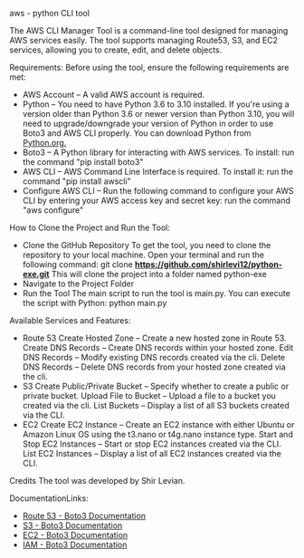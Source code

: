 aws - python CLI tool 

The AWS CLI Manager Tool is a command-line tool designed for managing AWS services easily. The tool supports managing Route53, S3, and EC2 services, allowing you to create, edit, and delete objects.

Requirements:
 Before using the tool, ensure the following requirements are met:
- AWS Account – A valid AWS account is required.
- Python – You need to have Python 3.6 to 3.10 installed. If you're using a version older than Python 3.6  or newer version than Python 3.10, you will need to upgrade/downgrade your version of Python 
  in order to use Boto3 and AWS CLI properly. You can download Python from [Python.org.](https://www.python.org/downloads/)
- Boto3 – A Python library for interacting with AWS services. To install:
  run the command "pip install boto3"
- AWS CLI – AWS Command Line Interface is required. To install it:
  run the command "pip install awscli"
- Configure AWS CLI – Run the following command to configure your AWS CLI by entering your AWS access key and secret key:
  run the command "aws configure"
  
  
How to Clone the Project and Run the Tool:
- Clone the GitHub Repository
  To get the tool, you need to clone the repository to your local machine. Open your terminal and run the following command:
  git clone **https://github.com/shirlevi12/python-exe.git**
  This will clone the project into a folder named python-exe
- Navigate to the Project Folder
- Run the Tool
  The main script to run the tool is main.py. You can execute the script with Python:
  python main.py


Available Services and Features:
-  Route 53
     Create Hosted Zone – Create a new hosted zone in Route 53.
     Create DNS Records – Create DNS records within your hosted zone.
     Edit DNS Records – Modify existing DNS records created via the cli.
     Delete DNS Records – Delete DNS records from your hosted zone created via the cli.
- S3
     Create Public/Private Bucket – Specify whether to create a public or private bucket.
     Upload File to Bucket – Upload a file to a bucket you created via the cli.
     List Buckets – Display a list of all S3 buckets created via the CLI.
- EC2
     Create EC2 Instance – Create an EC2 instance with either Ubuntu or Amazon Linux OS using the t3.nano or t4g.nano instance type.
     Start and Stop EC2 Instances – Start or stop EC2 instances created via the CLI.
     List EC2 Instances – Display a list of all EC2 instances created via the CLI.
     
Credits
The tool was developed by Shir Levian.

 DocumentationLinks:
 
- [Route 53 - Boto3 Documentation](https://boto3.amazonaws.com/v1/documentation/api/latest/reference/services/route53.html)
- [S3 - Boto3 Documentation](https://boto3.amazonaws.com/v1/documentation/api/latest/reference/services/s3.html)
- [EC2 - Boto3 Documentation](https://boto3.amazonaws.com/v1/documentation/api/latest/reference/services/ec2.html)
- [IAM - Boto3 Documentation](https://boto3.amazonaws.com/v1/documentation/api/latest/reference/services/iam.html)


